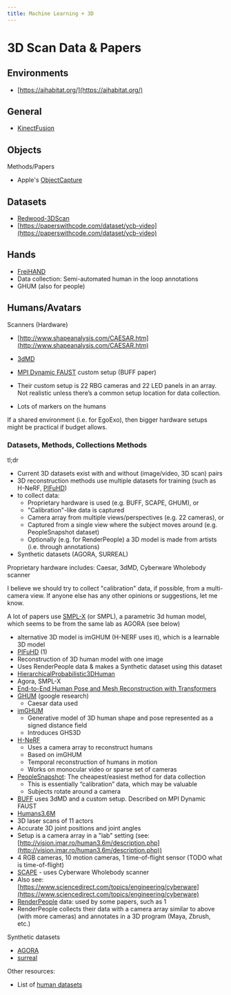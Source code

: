 ```yaml
---
title: Machine Learning + 3D
---
```


# 3D Scan Data & Papers

## Environments

- [https://aihabitat.org/](https://aihabitat.org/)

## General

- [KinectFusion](https://www.microsoft.com/en-us/research/wp-content/uploads/2016/02/ismar2011.pdf)
  

## Objects

Methods/Papers

-   Apple's [ObjectCapture](https://developer.apple.com/videos/play/wwdc2021/10076/)
  

## Datasets

-   [Redwood-3DScan](https://github.com/isl-org/redwood-3dscan)
-   [https://paperswithcode.com/dataset/ycb-video](https://paperswithcode.com/dataset/ycb-video)
  

## Hands

-   [FreiHAND](https://arxiv.org/pdf/1909.04349.pdf)
-   Data collection: Semi-automated human in the loop annotations
-   GHUM (also for people)

## Humans/Avatars

Scanners (Hardware)

-   [http://www.shapeanalysis.com/CAESAR.htm](http://www.shapeanalysis.com/CAESAR.htm)
-   [3dMD](https://3dmd.com/)
-   [MPI Dynamic FAUST](https://dfaust.is.tue.mpg.de/) custom setup (BUFF paper)

-   Their custom setup is 22 RBG cameras and 22 LED panels in an array. Not realistic unless there’s a common setup location for data collection.
-   Lots of markers on the humans

If a shared environment (i.e. for EgoExo), then bigger hardware setups might be practical if budget allows.

### Datasets, Methods, Collections Methods

tl;dr

-   Current 3D datasets exist with and without (image/video, 3D scan) pairs
-   3D reconstruction methods use multiple datasets for training (such as H-NeRF, [PIFuHD](https://arxiv.org/pdf/2004.00452v1.pdf))
-   to collect data:
	-   Proprietary hardware is used (e.g. BUFF, SCAPE, GHUM), or
	-   "Calibration"-like data is captured
	-   Camera array from multiple views/perspectives (e.g. 22 cameras), or
	-   Captured from a single view where the subject moves around (e.g. PeopleSnapshot dataset)
	-   Optionally (e.g. for RenderPeople) a 3D model is made from artists (i.e. through annotations)
-   Synthetic datasets (AGORA, SURREAL)
  

Proprietary hardware includes: Caesar, 3dMD, Cyberware Wholebody scanner

I believe we should try to collect "calibration" data, if possible, from a multi-camera view. If anyone else has any other opinions or suggestions, let me know.

A lot of papers use [SMPL-X](https://smpl-x.is.tue.mpg.de/) (or SMPL), a parametric 3d human model, which seems to be from the same lab as AGORA (see below)

-   alternative 3D model is imGHUM (H-NERF uses it), which is a learnable 3D model
-   [PIFuHD](https://arxiv.org/pdf/2004.00452v1.pdf) (1)
-   Reconstruction of 3D human model with one image
-   Uses RenderPeople data & makes a Synthetic dataset using this dataset
-   [HierarchicalProbabilistic3DHuman](https://github.com/akashsengupta1997/HierarchicalProbabilistic3DHuman)
-   Agora, SMPL-X
-   [End-to-End Human Pose and Mesh Reconstruction with Transformers](https://openaccess.thecvf.com/content/CVPR2021/papers/Lin_End-to-End_Human_Pose_and_Mesh_Reconstruction_with_Transformers_CVPR_2021_paper.pdf)
-   [GHUM](https://openaccess.thecvf.com/content_CVPR_2020/papers/Xu_GHUM__GHUML_Generative_3D_Human_Shape_and_Articulated_Pose_CVPR_2020_paper.pdf) (google research)
	-   Caesar data used
-   [imGHUM](https://arxiv.org/pdf/2108.10842.pdf)
	-   Generative model of 3D human shape and pose represented as a signed distance field
	-   Introduces GHS3D
-   [H-NeRF](https://arxiv.org/pdf/2110.13746.pdf)
	-   Uses a camera array to reconstruct humans
	-   Based on imGHUM
	-   Temporal reconstruction of humans in motion
	-   Works on monocular video or sparse set of cameras
-   [PeopleSnapshot](https://graphics.tu-bs.de/people-snapshot): The cheapest/easiest method for data collection
	-   This is essentially “calibration” data, which may be valuable
	-   Subjects rotate around a camera
-   [BUFF](https://buff.is.tue.mpg.de/) uses 3dMD and a custom setup. Described on MPI Dynamic FAUST
-   [Humans3.6M](http://vision.imar.ro/human3.6m)
-   3D laser scans of 11 actors
-   Accurate 3D joint positions and joint angles
-   Setup is a camera array in a "lab" setting (see: [http://vision.imar.ro/human3.6m/description.php](http://vision.imar.ro/human3.6m/description.php))
-   4 RGB cameras, 10 motion cameras, 1 time-of-flight sensor (TODO what is time-of-flight)
-   [SCAPE](http://ai.stanford.edu/~drago/Papers/shapecomp.pdf) - uses Cyberware Wholebody scanner
-   Also see: [https://www.sciencedirect.com/topics/engineering/cyberware](https://www.sciencedirect.com/topics/engineering/cyberware)
-   [RenderPeople](https://renderpeople.com/about-us/) data: used by some papers, such as 1
-   RenderPeople collects their data with a camera array similar to above (with more cameras) and annotates in a 3D program (Maya, Zbrush, etc.)

Synthetic datasets
-   [AGORA](https://github.com/pixelite1201/agora_evaluation)
-   [surreal](https://www.di.ens.fr/willow/research/surreal/)


Other resources:
-   List of [human datasets](https://khanhha.github.io/posts/3D-human-datasets/)
